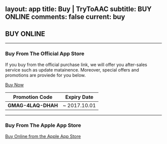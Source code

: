layout: app
title: Buy | TryToAAC
subtitle: BUY ONLINE
comments: false
current: buy
---

## <strong>BUY ONLINE</strong>
---

### Buy From The Official App Store
If you buy from the official purchase link, we will offer you after-sales service such as update matainence. Moreover, special offers and promotions are proviede for you below.  

<a href="https://shopper.mycommerce.com/checkout/cart/add/55399-24" target="_blank"><span class="cls-banner-start-link"> <i class="fa fa-shopping-bag fa-3x" aria-hidden="true"></i> <span> Buy Now </span> <i class="fa fa-angle-double-right"></i> </span></a>


Promotion Code | Expiry Date
------ | -------
**GMAG-4LAQ-DHAH** | ~ 2017.10.01

---

### Buy From The Apple App Store
<a href="https://itunes.apple.com/us/app/trytoaac/id849508170?l=zh&ls=1&mt=12" target="_blank"><span class="cls-banner-start-link"> <i class="fa fa-apple fa-3x" aria-hidden="true"></i> <span> Buy Online from the Apple App Store </span><i class="fa fa-angle-double-right"></i></span> </a>
